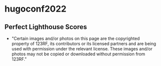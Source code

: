 # hugoconf2022
## Perfect Lighthouse Scores

- "Certain images and/or photos on this page are the copyrighted property of 123RF, its contributors or its licensed partners and are being used with permission under the relevant license. These images and/or photos may not be copied or downloaded without permission from 123RF."
